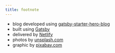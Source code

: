 ```yaml
---
title: footnote
---
```


* blog developed using [gatsby-starter-hero-blog](https://github.com/greglobinski/gatsby-starter-hero-blog)
* built using [Gatsby](https://www.gatsbyjs.org/)
* delivered by [Netlify](https://www.netlify.com/)
* photos by [unsplash.com](https://unsplash.com)
* graphic by [pixabay.com](https://pixabay.com)
